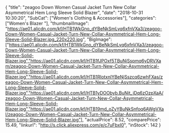 {
	"title": "zeagoo Down Women Casual Jacket Turn New Collar Asymmetrical Hem Long Sleeve Solid Blazer",
	"date": "2018-10-31 10:30:20",
	"SubCat": ["Women's Clothing & Accessories"],
	"categories": ["Women's Blazer "],
	"thumbnailImage": "https://ae01.alicdn.com/kf/HTB1WkGno_dYBeNkSmLyq6xfnVXa3/zeagoo-Down-Women-Casual-Jacket-Turn-New-Collar-Asymmetrical-Hem-Long-Sleeve-Solid-Blazer.jpg_220x220.jpg",
	"BigImage": ["https://ae01.alicdn.com/kf/HTB1WkGno_dYBeNkSmLyq6xfnVXa3/zeagoo-Down-Women-Casual-Jacket-Turn-New-Collar-Asymmetrical-Hem-Long-Sleeve-Solid-Blazer.jpg","https://ae01.alicdn.com/kf/HTB1fJPOxf5TBuNjSspmq6yDRVXam/zeagoo-Down-Women-Casual-Jacket-Turn-New-Collar-Asymmetrical-Hem-Long-Sleeve-Solid-Blazer.jpg","https://ae01.alicdn.com/kf/HTB1RlotxnlYBeNjSszcq6zwhFXas/zeagoo-Down-Women-Casual-Jacket-Turn-New-Collar-Asymmetrical-Hem-Long-Sleeve-Solid-Blazer.jpg","https://ae01.alicdn.com/kf/HTB1yDOObyb.BuNjt_jDq6zOzpXaA/zeagoo-Down-Women-Casual-Jacket-Turn-New-Collar-Asymmetrical-Hem-Long-Sleeve-Solid-Blazer.jpg","https://ae01.alicdn.com/kf/HTB19md_oZyYBuNkSnfoq6AWgVXal/zeagoo-Down-Women-Casual-Jacket-Turn-New-Collar-Asymmetrical-Hem-Long-Sleeve-Solid-Blazer.jpg"],
	"actualPrice": 8.52,
	"comparePrice": 15.49,
	"linkurl": "http://s.click.aliexpress.com/e/c7uFbxI0",
	"inStock": 142
}
